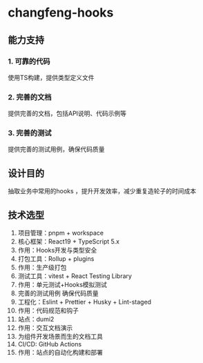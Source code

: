 # changfeng-hooks
## 能力支持
### 1. 可靠的代码
使用TS构建，提供类型定义文件

### 2. 完善的文档
提供完善的文档，包括API说明、代码示例等

### 3. 完善的测试
提供完善的测试用例，确保代码质量

## 设计目的
抽取业务中常用的hooks ，提升开发效率，减少重复造轮子的时间成本

## 技术选型
1. 项目管理：pnpm + workspace
2. 核心框架：React19 + TypeScript 5.x
  1. 作用：Hooks开发与类型安全
3. 打包工具：Rollup + plugins
  1. 作用：生产级打包
4. 测试工具：vitest + React Testing Library
  1. 作用：单元测试+Hooks模拟测试
  2. 完善的测试用例  确保代码质量
5. 工程化：Eslint + Prettier + Husky + Lint-staged
  1. 作用：代码规范和钩子
6. 站点：dumi2
  1. 作用：交互文档演示 
  2. 为组件开发场景而生的文档工具
7. CI/CD: GitHub Actions
  1. 作用：站点的自动化构建和部署